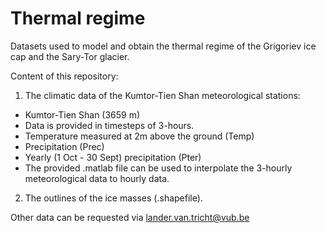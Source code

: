 # Thermal regime
Datasets used to model and obtain the thermal regime of the Grigoriev ice cap and the Sary-Tor glacier. 

Content of this repository:

1) The climatic data of the Kumtor-Tien Shan meteorological stations:

* Kumtor-Tien Shan (3659 m) 
* Data is provided in timesteps of 3-hours.
* Temperature measured at 2m above the ground (Temp)
* Precipitation (Prec)
* Yearly (1 Oct - 30 Sept) precipitation (Pter)
* The provided .matlab file can be used to interpolate the 3-hourly meteorological data to hourly data.

2) The outlines of the ice masses (.shapefile).

Other data can be requested via lander.van.tricht@vub.be
